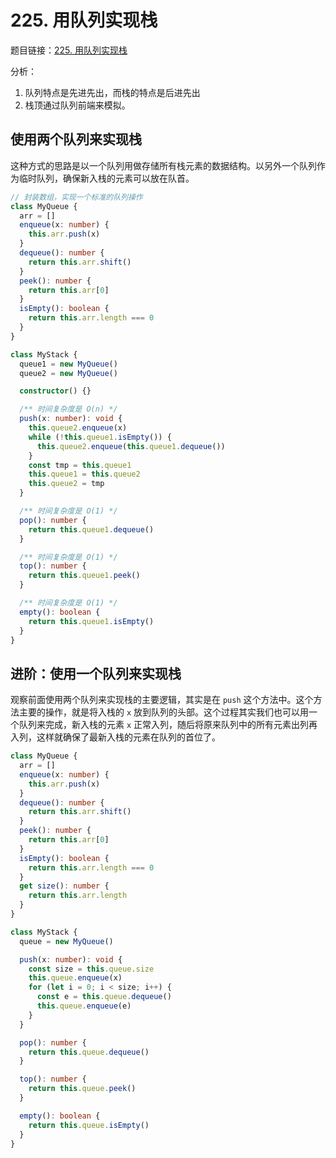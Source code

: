 # 225. 用队列实现栈

题目链接：[225. 用队列实现栈](https://leetcode-cn.com/problems/implement-stack-using-queues/description/)

分析：

1. 队列特点是先进先出，而栈的特点是后进先出
2. 栈顶通过队列前端来模拟。

## 使用两个队列来实现栈

这种方式的思路是以一个队列用做存储所有栈元素的数据结构。以另外一个队列作为临时队列，确保新入栈的元素可以放在队首。

```ts
// 封装数组，实现一个标准的队列操作
class MyQueue {
  arr = []
  enqueue(x: number) {
    this.arr.push(x)
  }
  dequeue(): number {
    return this.arr.shift()
  }
  peek(): number {
    return this.arr[0]
  }
  isEmpty(): boolean {
    return this.arr.length === 0
  }
}

class MyStack {
  queue1 = new MyQueue()
  queue2 = new MyQueue()

  constructor() {}

  /** 时间复杂度是 O(n) */
  push(x: number): void {
    this.queue2.enqueue(x)
    while (!this.queue1.isEmpty()) {
      this.queue2.enqueue(this.queue1.dequeue())
    }
    const tmp = this.queue1
    this.queue1 = this.queue2
    this.queue2 = tmp
  }

  /** 时间复杂度是 O(1) */
  pop(): number {
    return this.queue1.dequeue()
  }

  /** 时间复杂度是 O(1) */
  top(): number {
    return this.queue1.peek()
  }

  /** 时间复杂度是 O(1) */
  empty(): boolean {
    return this.queue1.isEmpty()
  }
}
```

## 进阶：使用一个队列来实现栈

观察前面使用两个队列来实现栈的主要逻辑，其实是在 `push` 这个方法中。这个方法主要的操作，就是将入栈的 `x` 放到队列的头部。这个过程其实我们也可以用一个队列来完成，新入栈的元素 `x` 正常入列，随后将原来队列中的所有元素出列再入列，这样就确保了最新入栈的元素在队列的首位了。

```ts
class MyQueue {
  arr = []
  enqueue(x: number) {
    this.arr.push(x)
  }
  dequeue(): number {
    return this.arr.shift()
  }
  peek(): number {
    return this.arr[0]
  }
  isEmpty(): boolean {
    return this.arr.length === 0
  }
  get size(): number {
    return this.arr.length
  }
}

class MyStack {
  queue = new MyQueue()

  push(x: number): void {
    const size = this.queue.size
    this.queue.enqueue(x)
    for (let i = 0; i < size; i++) {
      const e = this.queue.dequeue()
      this.queue.enqueue(e)
    }
  }

  pop(): number {
    return this.queue.dequeue()
  }

  top(): number {
    return this.queue.peek()
  }

  empty(): boolean {
    return this.queue.isEmpty()
  }
}
```
